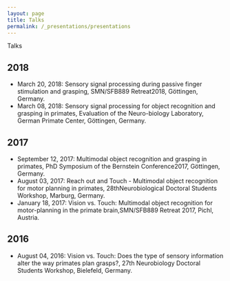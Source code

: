 ```yaml
---
layout: page
title: Talks
permalink: /_presentations/presentations
---
```

Talks

2018
--
- March 20, 2018: Sensory signal processing during passive finger stimulation and grasping, SMN/SFB889 Retreat2018, Göttingen, Germany.
- March 08, 2018: Sensory signal processing for object recognition and grasping in primates, Evaluation of the Neuro-biology Laboratory, German Primate Center, Göttingen, Germany.

2017
--
- September 12, 2017: Multimodal object recognition and grasping in primates, PhD Symposium of the Bernstein Conference2017, Göttingen, Germany.
-  August 03, 2017: Reach out and Touch - Multimodal object recognition for motor planning in primates, 28thNeurobiological Doctoral Students Workshop, Marburg, Germany.
-  January 18, 2017: Vision vs.  Touch:  Multimodal object recognition for motor-planning in the primate brain,SMN/SFB889 Retreat 2017, Pichl, Austria.

2016
--

-  August 04, 2016: Vision vs. Touch: Does the type of sensory information alter the way primates plan grasps?, 27th Neurobiology Doctoral Students Workshop, Bielefeld, Germany.
